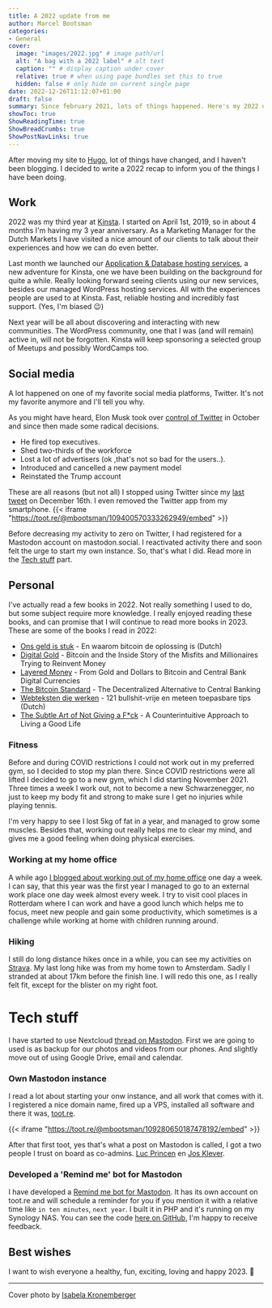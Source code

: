 ```yaml
---
title: A 2022 update from me
author: Marcel Bootsman
categories:
- General
cover: 
  image: "images/2022.jpg" # image path/url
  alt: "A bag with a 2022 label" # alt text
  caption: "" # display caption under cover
  relative: true # when using page bundles set this to true
  hidden: false # only hide on current single page
date: 2022-12-26T11:12:07+01:00
draft: false
summary: Since february 2021, lots of things happened. Here's my 2022 update.
showToc: true
ShowReadingTime: true
ShowBreadCrumbs: true
ShowPostNavLinks: true
---
```

After moving my site to  [Hugo](https://gohugo.io/), lot of things have changed, and I haven't been blogging. I decided to write a 2022 recap to inform you of the things I have been doing. 

## Work
2022 was my third year at [Kinsta](https://kinsta.com). I started on April 1st, 2019, so in about 4 months I'm having my 3 year anniversary. As a Marketing Manager for the Dutch Markets I have visited a nice amount of our clients to talk about their experiences and how we can do even better.

Last month we launched our [Application & Database hosting services](https://kinsta.com/feature-updates/application-database-hosting/), a new adventure for Kinsta, one we have been building on the background for quite a while. Really looking forward seeing clients using our new services, besides our managed WordPress hosting services. All with the experiences people are used to at Kinsta. Fast, reliable hosting and incredibly fast support. (Yes, I'm biased :wink:)

Next year will be all about discovering and interacting with new communities. The WordPress community, one that I was (and will remain) active in, will not be forgotten. Kinsta will keep sponsoring a selected group of Meetups and possibly WordCamps too.

## Social media
A lot happened on one of my favorite social media platforms, Twitter. It's not my favorite anymore and I'll tell you why.

As you might have heard, Elon Musk took over [control of Twitter](https://edition.cnn.com/2022/10/27/tech/elon-musk-twitter/index.html) in October and since then made some radical decisions. 
- He fired top executives.
- Shed two-thirds of the workforce
- Lost a lot of advertisers (ok ,that's not so bad for the users..).
- Introduced and cancelled a new payment model
- Reinstated the Trump account

These are all reasons (but not all) I stopped using Twitter since my [last tweet](https://twitter.com/mbootsman/status/1603667768884297728) on December 16th. I even removed the Twitter app from my smartphone.
{{< iframe "https://toot.re/@mbootsman/109400570333262949/embed" >}}

Before decreasing my activity to zero on Twitter, I had registered for a Mastodon account on mastodon.social. I reactivated activity there and soon felt the urge to start my own instance. So, that's what I did. Read more in the [Tech stuff](#tech-stuff) part.


## Personal

I've actually read a few books in 2022. Not really something I used to do, but some subject require more knowledge. I really enjoyed reading these books, and can promise that I will continue to read more books in 2023. These are some of the books I read in 2022:
- [Ons geld is stuk](https://www.kobo.com/nl/nl/ebook/ons-geld-is-stuk) - En waarom bitcoin de oplossing is (Dutch)
- [Digital Gold](https://www.kobo.com/nl/nl/ebook/digital-gold-3) - Bitcoin and the Inside Story of the Misfits and Millionaires Trying to Reinvent Money
- [Layered Money](https://www.kobo.com/nl/nl/ebook/layered-money) - From Gold and Dollars to Bitcoin and Central Bank Digital Currencies 
- [The Bitcoin Standard](https://www.kobo.com/nl/nl/ebook/the-bitcoin-standard) - The Decentralized Alternative to Central Banking 
- [Webteksten die werken](https://www.kobo.com/nl/nl/ebook/webteksten-die-werken) - 121 bullshit-vrije en meteen toepasbare tips (Dutch)
- [The Subtle Art of Not Giving a F*ck](https://www.kobo.com/nl/nl/ebook/the-subtle-art-of-not-giving-a-f-ck) - A Counterintuitive Approach to Living a Good Life 

### Fitness
Before and during COVID restrictions I could not work out in my preferred gym, so I decided to stop my plan there. Since COVID restrictions were all lifted I decided to go to a new gym, which I did starting November 2021. Three times a week I work out, not to become a new Schwarzenegger, no just to keep my body fit and strong to make sure I get no injuries while playing tennis. 

I'm very happy to see I lost 5kg of fat in a year, and managed to grow some muscles. Besides that, working out really helps me to clear my mind, and gives me a good feeling when doing physical exercises. 

### Working at my home office
A while ago [I blogged about working out of my home office](/leaving-the-home-office-one-day-a-week/) one day a week. I can say, that this year was the first year I managed to go to an external work place one day week almost every week. I try to visit cool places in Rotterdam where I can work and have a good lunch which helps me to focus, meet new people and gain some productivity, which sometimes is a challenge while working at home with children running around.

### Hiking 
I still do long distance hikes once in a while, you can see my activities on [Strava](https://www.strava.com/athletes/35692898). My last long hike was from my home town to Amsterdam. Sadly I stranded at about 17km before the finish line. I will redo this one, as I really felt fit, except for the blister on my right foot.

# Tech stuff

I have started to use Nextcloud [thread on Mastodon](https://toot.re/@mbootsman/109488220040598587). First we are going to used is as backup for our photos and videos from our phones. And slightly move out of using Google Drive, email and calendar.

### Own Mastodon instance  
I read a lot about starting your onw instance, and all work that comes with it. I registered a nice domain name, fired up a VPS, installed all software and there it was, [toot.re](https://toot.re).

{{< iframe "https://toot.re/@mbootsman/109280650187478192/embed" >}}

After that first toot, yes that's what a post on Mastodon is called, I got a two people I trust on board as co-admins. [Luc Princen](https://toot.re/@lucp) en [Jos Klever](https://toot.re/@josklever).

### Developed a 'Remind me' bot for Mastodon
I have developed a [Remind me bot for Mastodon](https://toot.re/@remindme). It has its own account on toot.re and will schedule a reminder for you if you mention it with a relative time like `in ten minutes`, `next year`. I built it in PHP and it's running on my Synology NAS. You can see the code [here on GitHub](https://github.com/mbootsman/remindme), I'm happy to receive feedback.

## Best wishes
I want to wish everyone a healthy, fun, exciting, loving and happy 2023. :champagne:

---
Cover photo by [Isabela Kronemberger](https://unsplash.com/@kronemberger)
